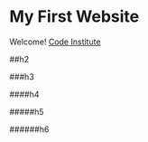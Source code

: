# My First Website
Welcome! [Code Institute](https://codeinstitute.net)

##h2

###h3

####h4

#####h5

######h6
